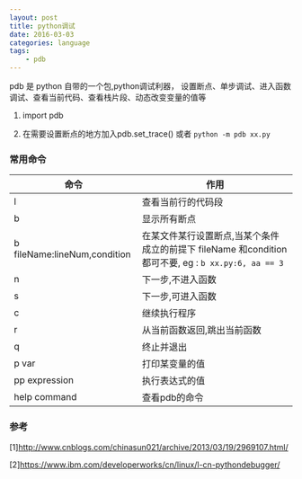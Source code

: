 ```yaml
---
layout: post
title: python调试
date: 2016-03-03
categories: language
tags:
    - pdb
---
```


pdb 是 python 自带的一个包,python调试利器，
设置断点、单步调试、进入函数调试、查看当前代码、查看栈片段、动态改变变量的值等

1.  import pdb

2.  在需要设置断点的地方加入pdb.set_trace() 或者 `python -m pdb xx.py`

### 常用命令

|命令|作用|
|-|-|
|l|查看当前行的代码段|
|b|显示所有断点|
|b fileName:lineNum,condition|在某文件某行设置断点,当某个条件成立的前提下 fileName 和condition 都可不要, eg : `b xx.py:6, aa == 3`|
|n|下一步,不进入函数|
|s|下一步,可进入函数|
|c|继续执行程序|
|r|从当前函数返回,跳出当前函数|
|q|终止并退出|
|p var|打印某变量的值|
|pp expression|执行表达式的值|
|help command|查看pdb的命令|


### 参考

[1]<http://www.cnblogs.com/chinasun021/archive/2013/03/19/2969107.html/>

[2]<https://www.ibm.com/developerworks/cn/linux/l-cn-pythondebugger/>
